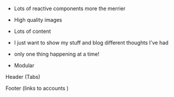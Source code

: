 
- Lots of reactive components more the merrier
- High quality images
- Lots of content
- I just want to show my stuff and blog different thoughts I've had
- only one thing happening at a time!

- Modular

Header (Tabs)

Footer (links to accounts )